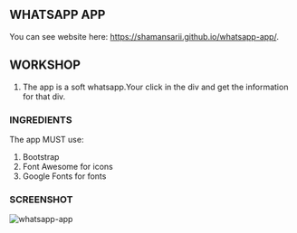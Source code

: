 WHATSAPP APP
------------

You can see website here:  https://shamansarii.github.io/whatsapp-app/.

## WORKSHOP

1. The app is a soft whatsapp.Your click in the div and get the information for that div.

### INGREDIENTS

The app MUST use:
1. Bootstrap
2. Font Awesome for icons
3. Google Fonts for fonts

### SCREENSHOT

![whatsapp-app](https://user-images.githubusercontent.com/38943439/46164973-d1813400-c2a8-11e8-82cf-b0b029950882.png)
